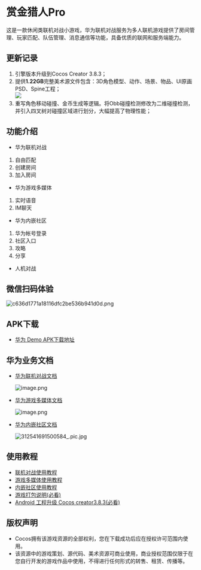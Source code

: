 # 赏金猎人Pro

这是一款休闲类联机对战小游戏，华为联机对战服务为多人联机游戏提供了房间管理、玩家匹配、队伍管理、消息通信等功能，具备优质的联网和服务端能力。

## 更新记录
1. 引擎版本升级到Cocos Creator 3.8.3；
2. 提供**1.22GB**完整美术源文件包含：3D角色模型、动作、场景、物品、UI原画PSD、Spine工程；<br>
![](https://download.cocos.com/CocosStore/markdown/1e275b95d827422795ef81565556859b/1e275b95d827422795ef81565556859b.jpg)
3. 重写角色移动碰撞、金币生成等逻辑。将Obb碰撞检测修改为二维碰撞检测，并引入四叉树对碰撞区域进行划分，大幅提高了物理性能；

## 功能介绍
- 华为联机对战
1. 自由匹配
2. 创建房间
3. 加入房间
- 华为游戏多媒体
1. 实时语音
2. IM聊天
- 华为内嵌社区
1. 华为帐号登录
2. 社区入口
3. 攻略
4. 分享
- 人机对战

## 微信扫码体验
![c636d1771a18116dfc2be536b941d0d.png](https://download.cocos.com/CocosStore/markdown/30d410218b294bdf8cf924cd925590f9/30d410218b294bdf8cf924cd925590f9.png)

## APK下载
- [华为 Demo APK下载地址](https://download-cn.cocos.com/CocosDMS/apk/2024-06-05/22/f9bd61f9fde9492aa5edd675477fcf42/f9bd61f9fde9492aa5edd675477fcf42.apk)

## 华为业务文档
- [华为联机对战文档](https://developer.huawei.com/consumer/cn/doc/development/AppGallery-connect-Guides/gameobe-introduction-0000001185429290)

  ![image.png](https://download.cocos.com/CocosStore/markdown/e306de47fc28461cb6002eb374fefa8f/e306de47fc28461cb6002eb374fefa8f.png)
- [华为游戏多媒体文档](https://developer.huawei.com/consumer/cn/doc/development/AppGallery-connect-Guides/gamemme-introduction-0000001226565909)

  ![image.png](https://download.cocos.com/CocosStore/markdown/7ae84f710e58425d918bcf8e19431e0d/7ae84f710e58425d918bcf8e19431e0d.png)
- [华为内嵌社区文档](https://developer.huawei.com/consumer/cn/doc/development/AppGallery-connect-Guides/pgsmoment-introduction-0000001244369204)
 
  ![312541691500584_.pic.jpg](https://download.cocos.com/CocosStore/markdown/35d651f2824c49d4830d9a6221a9d469/35d651f2824c49d4830d9a6221a9d469.jpg)

## 使用教程
- [联机对战使用教程](https://app.yinxiang.com/fx/ec83bbd7-d6d9-423c-a2a2-b3dcef72565e)
- [游戏多媒体使用教程](https://app.yinxiang.com/fx/7e6f99eb-c16d-488d-9a8b-8da41f320ecf)
- [内嵌社区使用教程](https://app.yinxiang.com/fx/6bd62f2e-4df8-4b03-a9b5-e7b40069e03a)
- [游戏打包说明(必看)](https://app.yinxiang.com/fx/77636051-5cbe-4410-af1e-2d573ec43093)
- [Android 工程升级 Cocos creator3.8.3(必看)](https://docs.cocos.com/creator/manual/zh/release-notes/upgrade-3.8-android.html?h=android)


## 版权声明
- Cocos拥有该游戏资源的全部权利，您在下载成功后应在授权许可范围内使用。
- 该资源中的游戏策划、源代码、美术资源可商业使用，商业授权范围仅限于在您自行开发的游戏作品中使用，不得进行任何形式的转售、租赁、传播等。